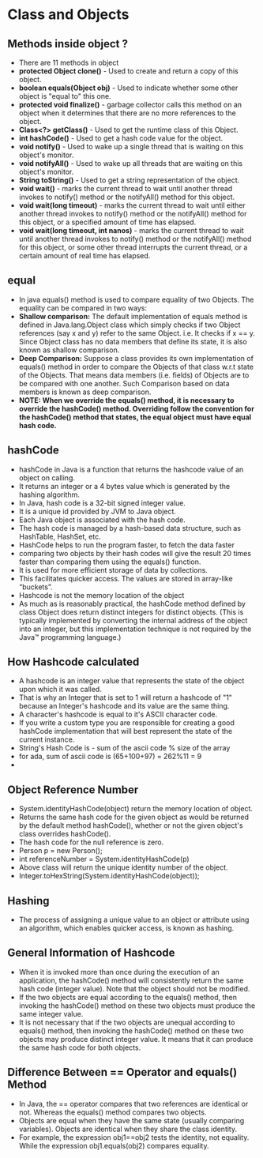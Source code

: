 # Class and Objects
## Methods inside object ?
- There are 11 methods in object
- **protected Object clone()** - Used to create and return a copy of this object.
- **boolean equals(Object obj)** - Used to indicate whether some other object is "equal to" this one.
- **protected void finalize()** - garbage collector calls this method on an object when it determines that there are no more references to the object.
- **Class<?> getClass()** - Used to get the runtime class of this Object.
- **int hashCode()** - Used to get a hash code value for the object.
- **void notify()** - Used to wake up a single thread that is waiting on this object's monitor.
- **void notifyAll()** - Used to wake up all threads that are waiting on this object's monitor.
- **String toString()** - Used to get a string representation of the object.
- **void wait()** - marks the current thread to wait until another thread invokes to notify() method or the notifyAll() method for this object.
- **void wait(long timeout)** - marks the current thread to wait until either another thread invokes to notify() method or the notifyAll() method for this object, or a specified amount of time has elapsed.
- **void wait(long timeout, int nanos)** - marks the current thread to wait until another thread invokes to notify() method or the notifyAll() method for this object, or some other thread interrupts the current thread, or a certain amount of real time has elapsed.

## equal
- In java equals() method is used to compare equality of two Objects. The equality can be compared in two ways:
- **Shallow comparison:** The default implementation of equals method is defined in Java.lang.Object class which simply checks if two Object references (say x and y) refer to the same Object. i.e. It checks if x == y. Since Object class has no data members that define its state, it is also known as shallow comparison.
- **Deep Comparison:** Suppose a class provides its own implementation of equals() method in order to compare the Objects of that class w.r.t state of the Objects. That means data members (i.e. fields) of Objects are to be compared with one another. Such Comparison based on data members is known as deep comparison.
- **NOTE: When we override the equals() method, it is necessary to override the hashCode() method. Overriding follow the convention for the hashCode() method that states, the equal object must have equal hash code.**

## hashCode
- hashCode in Java is a function that returns the hashcode value of an object on calling. 
- It returns an integer or a 4 bytes value which is generated by the hashing algorithm.
- In Java, hash code is a 32-bit signed integer value.
- It is a unique id provided by JVM to Java object.
- Each Java object is associated with the hash code.
- The hash code is managed by a hash-based data structure, such as HashTable, HashSet, etc.
- HashCode helps to run the program faster, to fetch the data faster
- comparing two objects by their hash codes will give the result 20 times faster than comparing them using the equals() function.
- It is used for more efficient storage of data by collections.
- This facilitates quicker access. The values are stored in array-like “buckets”.
- Hashcode is not the memory location of the object
- As much as is reasonably practical, the hashCode method defined by class Object does return distinct integers for distinct objects. (This is typically implemented by converting the internal address of the object into an integer, but this implementation technique is not required by the Java™ programming language.)
## How Hashcode calculated
- A hashcode is an integer value that represents the state of the object upon which it was called. 
- That is why an Integer that is set to 1 will return a hashcode of "1" because an Integer's hashcode and its value are the same thing. 
- A character's hashcode is equal to it's ASCII character code. 
- If you write a custom type you are responsible for creating a good hashCode implementation that will best represent the state of the current instance.
- String's Hash Code is - sum of the ascii code % size of the array
- for ada, sum of ascii code is (65+100+97) = 262%11 = 9
- 
## Object Reference Number
- System.identityHashCode(object) return the memory location of object.
- Returns the same hash code for the given object as would be returned by the default method hashCode(), whether or not the given object's class overrides hashCode(). 
- The hash code for the null reference is zero.
- Person p = new Person();
- int referenceNumber = System.identityHashCode(p)
- Above class will return the unique identity number of the object.
- Integer.toHexString(System.identityHashCode(object));

## Hashing
- The process of assigning a unique value to an object or attribute using an algorithm, which enables quicker access, is known as hashing.

## General Information of Hashcode
- When it is invoked more than once during the execution of an application, the hashCode() method will consistently return the same hash code (integer value). Note that the object should not be modified.
- If the two objects are equal according to the equals() method, then invoking the hashCode() method on these two objects must produce the same integer value.
- It is not necessary that if the two objects are unequal according to equals() method, then invoking the hashCode() method on these two objects may produce distinct integer value. It means that it can produce the same hash code for both objects.

## Difference Between == Operator and equals() Method
- In Java, the == operator compares that two references are identical or not. Whereas the equals() method compares two objects.
- Objects are equal when they have the same state (usually comparing variables). Objects are identical when they share the class identity.
- For example, the expression obj1==obj2 tests the identity, not equality. While the expression obj1.equals(obj2) compares equality.


